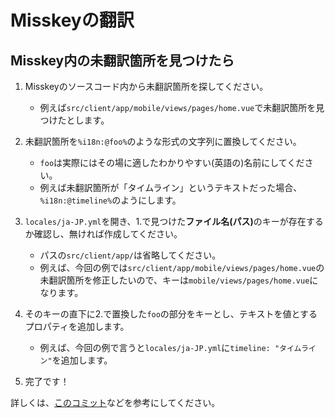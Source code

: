 Misskeyの翻訳
============

Misskey内の未翻訳箇所を見つけたら
-------------------------------

1. Misskeyのソースコード内から未翻訳箇所を探してください。
	- 例えば`src/client/app/mobile/views/pages/home.vue`で未翻訳箇所を見つけたとします。

2. 未翻訳箇所を`%i18n:@foo%`のような形式の文字列に置換してください。
	- `foo`は実際にはその場に適したわかりやすい(英語の)名前にしてください。
	- 例えば未翻訳箇所が「タイムライン」というテキストだった場合、`%i18n:@timeline%`のようにします。

3. `locales/ja-JP.yml`を開き、1.で見つけた<strong>ファイル名(パス)</strong>のキーが存在するか確認し、無ければ作成してください。
	- パスの`src/client/app/`は省略してください。
	- 例えば、今回の例では`src/client/app/mobile/views/pages/home.vue`の未翻訳箇所を修正したいので、キーは`mobile/views/pages/home.vue`になります。

4. そのキーの直下に2.で置換した`foo`の部分をキーとし、テキストを値とするプロパティを追加します。
	- 例えば、今回の例で言うと`locales/ja-JP.yml`に`timeline: "タイムライン"`を追加します。

5. 完了です！

詳しくは、[このコミット](https://github.com/syuilo/misskey/commit/10f6d5980fa7692ccb45fbc5f843458b69b7607c)などを参考にしてください。
